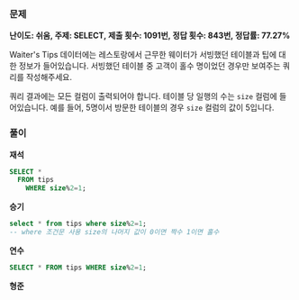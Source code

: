 ### 문제

**난이도: 쉬움, 주제: SELECT, 제출 횟수: 1091번, 정답 횟수: 843번, 정답률: 77.27%**

Waiter's Tips 데이터에는 레스토랑에서 근무한 웨이터가 서빙했던 테이블과 팁에 대한 정보가 들어있습니다. 서빙했던 테이블 중 고객이 홀수 명이었던 경우만 보여주는 쿼리를 작성해주세요.

쿼리 결과에는 모든 컬럼이 출력되어야 합니다. 테이블 당 일행의 수는 `size` 컬럼에 들어있습니다. 예를 들어, 5명이서 방문한 테이블의 경우 `size` 컬럼의 값이 5입니다.

### 풀이

**재석**

```sql
SELECT * 
  FROM tips 
    WHERE size%2=1;
```

**승기**

```sql
select * from tips where size%2=1;
-- where 조건문 사용 size의 나머지 값이 0이면 짝수 1이면 홀수
```

**연수**

```sql
SELECT * FROM tips WHERE size%2=1;
```

**형준**
```sql

```

